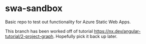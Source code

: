 # swa-sandbox

Basic repo to test out functionality for Azure Static Web Apps.

This branch has been worked off of tutorial https://nx.dev/angular-tutorial/2-project-graph. Hopefully pick it back up later.
